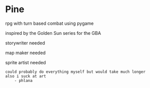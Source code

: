 # Pine

rpg with turn based combat using pygame

inspired by the Golden Sun series for the GBA

storywriter needed

map maker needed

sprite artist needed






    could probably do everything myself but would take much longer
    also i suck at art
        - phlana
